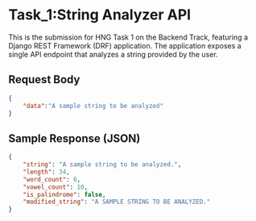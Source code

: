 # Task_1:String Analyzer API 
This is the submission for HNG Task 1 on the Backend Track, featuring a Django REST Framework (DRF) application. The application exposes a single API endpoint that analyzes a string provided by the user.
## Request Body 
```JSON
{
    "data":"A sample string to be analyzed"
}
```
## Sample Response (JSON)
``` JSON
{
    "string": "A sample string to be analyzed.",
    "length": 34,
    "word_count": 6,
    "vowel_count": 10,
    "is_palindrome": false,
    "modified_string": "A SAMPLE STRING TO BE ANALYZED."
}
```